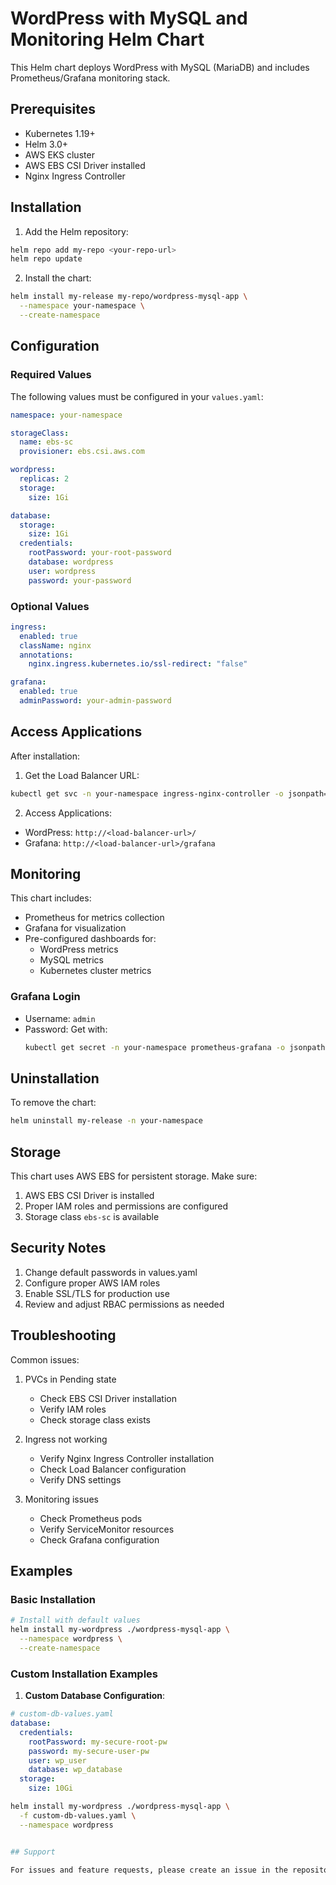 # WordPress with MySQL and Monitoring Helm Chart

This Helm chart deploys WordPress with MySQL (MariaDB) and includes Prometheus/Grafana monitoring stack.

## Prerequisites

- Kubernetes 1.19+
- Helm 3.0+
- AWS EKS cluster
- AWS EBS CSI Driver installed
- Nginx Ingress Controller

## Installation

1. Add the Helm repository:

```bash
helm repo add my-repo <your-repo-url>
helm repo update
```

2. Install the chart:

```bash
helm install my-release my-repo/wordpress-mysql-app \
  --namespace your-namespace \
  --create-namespace
```

## Configuration

### Required Values

The following values must be configured in your `values.yaml`:

```yaml
namespace: your-namespace

storageClass:
  name: ebs-sc
  provisioner: ebs.csi.aws.com

wordpress:
  replicas: 2
  storage:
    size: 1Gi

database:
  storage:
    size: 1Gi
  credentials:
    rootPassword: your-root-password
    database: wordpress
    user: wordpress
    password: your-password
```

### Optional Values

```yaml
ingress:
  enabled: true
  className: nginx
  annotations:
    nginx.ingress.kubernetes.io/ssl-redirect: "false"

grafana:
  enabled: true
  adminPassword: your-admin-password
```

## Access Applications

After installation:

1. Get the Load Balancer URL:

```bash
kubectl get svc -n your-namespace ingress-nginx-controller -o jsonpath='{.status.loadBalancer.ingress[0].hostname}'
```

2. Access Applications:

- WordPress: `http://<load-balancer-url>/`
- Grafana: `http://<load-balancer-url>/grafana`

## Monitoring

This chart includes:

- Prometheus for metrics collection
- Grafana for visualization
- Pre-configured dashboards for:
  - WordPress metrics
  - MySQL metrics
  - Kubernetes cluster metrics

### Grafana Login

- Username: `admin`
- Password: Get with:
  ```bash
  kubectl get secret -n your-namespace prometheus-grafana -o jsonpath="{.data.admin-password}" | base64 --decode
  ```

## Uninstallation

To remove the chart:

```bash
helm uninstall my-release -n your-namespace
```

## Storage

This chart uses AWS EBS for persistent storage. Make sure:

1. AWS EBS CSI Driver is installed
2. Proper IAM roles and permissions are configured
3. Storage class `ebs-sc` is available

## Security Notes

1. Change default passwords in values.yaml
2. Configure proper AWS IAM roles
3. Enable SSL/TLS for production use
4. Review and adjust RBAC permissions as needed

## Troubleshooting

Common issues:

1. PVCs in Pending state

   - Check EBS CSI Driver installation
   - Verify IAM roles
   - Check storage class exists

2. Ingress not working

   - Verify Nginx Ingress Controller installation
   - Check Load Balancer configuration
   - Verify DNS settings

3. Monitoring issues
   - Check Prometheus pods
   - Verify ServiceMonitor resources
   - Check Grafana configuration

## Examples

### Basic Installation

```bash
# Install with default values
helm install my-wordpress ./wordpress-mysql-app \
  --namespace wordpress \
  --create-namespace
```

### Custom Installation Examples

1. **Custom Database Configuration**:

```yaml
# custom-db-values.yaml
database:
  credentials:
    rootPassword: my-secure-root-pw
    password: my-secure-user-pw
    user: wp_user
    database: wp_database
  storage:
    size: 10Gi
```

```bash
helm install my-wordpress ./wordpress-mysql-app \
  -f custom-db-values.yaml \
  --namespace wordpress


## Support

For issues and feature requests, please create an issue in the repository.
```
